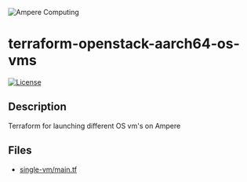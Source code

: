 ![Ampere Computing](https://avatars2.githubusercontent.com/u/34519842?s=400&u=1d29afaac44f477cbb0226139ec83f73faefe154&v=4)

# terraform-openstack-aarch64-os-vms


[![License](https://img.shields.io/badge/License-Apache%202.0-blue.svg)](https://opensource.org/licenses/Apache-2.0)


## Description

Terraform for launching different OS vm's on Ampere

## Files

* [single-vm/main.tf](single-vm/main.tf)
